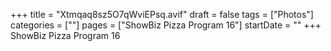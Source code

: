 +++
title = "Xtmqaq8sz5O7qWviEPsq.avif"
draft = false
tags = ["Photos"]
categories = [""]
pages = ["ShowBiz Pizza Program 16"]
startDate = ""
+++
ShowBiz Pizza Program 16
